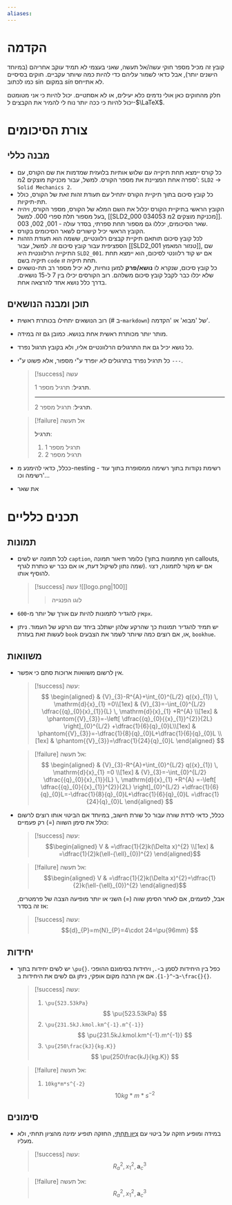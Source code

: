 ```yaml
---
aliases:
---
```

# הקדמה
קובץ זה מכיל מספר חוקי עשה/אל תעשה, שאני בעצמי לא תמיד עוקב אחריהם (במיוחד הישנים יותר), אבל כדאי לשמור עליהם כדי להיות כמה שיותר עקביים. חוקים בסיסיים כמו לכתוב $\sin$ במקום $sin$ לא אתייחס.

חלק מהחוקים כאן אולי נדמים כלא יעילים, או לא אסתטיים. יכול להיות כי אני מטומטם יכול להיות כי ככה יותר נוח לי להמיר את הקבצים ל-$\LaTeX$.

# צורת הסיכומים

## מבנה כללי
- כל קורס יימצא תחת תיקייה עם שלוש אותיות בלועזית שמדמות את שם הקורס, עם ספרה אחת המציינת את מספר הקורס. למשל, עבור מכניקת מוצקים 2מ': `SLD2` $\to$ `Solid Mechanics 2`.
- כל קובץ סיכום בתוך תיקיית הקורס יתחיל עם תעודת זהות זאת של הקורס, כולל תת-תיקיות.
- הקובץ הראשי בתיקיית הקורס יכלול את השם המלא של הקורס, מספר הקורס, ויהיה בעל מספור תלת ספרי 000. למשל, [[SLD2_000 034053 מכניקת מוצקים 2מ]]. שאר הסיכומים, יכללו גם מספור תחת ספרתי, בסדר עולה - 001, 002, 003.
- הקובץ הראשי יכיל קישורים לשאר הסיכומים בקורס.
- לכל קובץ סיכום תותאם תיקיית קבצים רלוונטיים, ששמה הוא תעודת הזהות הספציפית עבור קובץ סיכום זה. למשל, עבור [[SLD2_001 טנזור המאמץ]], שם התיקייה הרלוונטית היא `SLD2_001`. אם יש קוד רלוונטי לסיכום, הוא יימצא תחת תיקיה בשם `code` תחת תיקיה זו.
- כל קובץ סיכום, שנקרא לו **נושא/פרק** למען נוחיות, לא יכיל מספר רב תת-נושאים שלא יכלו כבר לקבל קובץ סיכום משלהם. רוב הקורסים יכילו בין 7 ל-15 נושאים. בדרך כלל נושא אחד להרצאה אחת.

## תוכן ומבנה הנושאים
- רוב הנושאים יתחילו בכותרת ראשית (# ב-`markdown`) של 'מבוא' או 'הקדמה'.
- מותר יותר מכותרת ראשית אחת בנושא. כמובן גם זה במידה.
- כל נושא יכיל גם את התרגולים הרלוונטיים אליו, ולא בקובץ תרגול נפרד.
- כל תרגיל נפרד בתרגולים *לא* יופרד ע"י מספור, אלא פשוט ע"י `---`.
	> [!success] עשה
	> 
	> **תרגיל**:
	> תרגיל מספר 1.
	> 
	> ---
	> **תרגיל**:
	> תרגיל מספר 2.
	
	> [!failure] אל תעשה
	>
	> **תרגיל**:
	> 1. תרגיל מספר 1
	> 2. תרגיל מספר 2

- ככלל, כדאי להימנע מ-nesting - רשימת נקודות בתוך רשימה ממסופרת בתוך עוד רשימה וכו'...
- את שאר 

# תכנים כלליים

## תמונות
- לכל תמונה יש לשים `caption`, כלומר תיאור תמונה (חוץ מתמונות בתוך callouts, שמה נתון לשיקול דעת, או אם כבר יש כותרת לגרף). אם יש מקור לתמונה, *רצוי* להוסיף אותו.
	> [!success] עשה
	>![[logo.png|100]]
	>>לוגו הפנגייה

- אין להגדיר לתמונות להיות עם אורך של יותר מ-`600px`.
- יש תמיד להגדיר תמונות כך שהרקע שלהן ישתלב ביחד עם הרקע של העמוד. ניתן לעשות זאת בעזרת `book` או, אם רוצים כמה שיותר לשמר את הצבעים, `bookhue`.

## משוואות
- אין לרשום משוואות ארוכות סתם כי אפשר.
	>[!success] עשה:
	>$$
	>\begin{aligned}
	>& {V}_{3}-R^{A}+\int_{0}^{L/2} q({x}_{1}) \, \mathrm{d}{x}_{1} =0\\[1ex]
	>& {V}_{3}=-\int_{0}^{L/2} \dfrac{{q}_{0}{x}_{1}}{L} \, \mathrm{d}{x}_{1} +R^{A} \\[1ex]
	>& \phantom{{V}_{3}}=-\left[ \dfrac{{q}_{0}{{x}_{1}}^{2}}{2L} \right]_{0}^{L/2} +\dfrac{1}{6}{q}_{0}L\\[1ex]
	>& \phantom{{V}_{3}}=-\dfrac{1}{8}{q}_{0}L+\dfrac{1}{6}{q}_{0}L \\[1ex]
	>& \phantom{{V}_{3}}=\dfrac{1}{24}{q}_{0}L
	>\end{aligned}
	>$$
	
	>[!failure] אל תעשה:
	>$$
	>\begin{aligned}
	>& {V}_{3}-R^{A}+\int_{0}^{L/2} q({x}_{1}) \, \mathrm{d}{x}_{1} =0 \\[1ex]
	>& {V}_{3}=-\int_{0}^{L/2} \dfrac{{q}_{0}{x}_{1}}{L} \, \mathrm{d}{x}_{1} +R^{A} =-\left[ \dfrac{{q}_{0}{{x}_{1}}^{2}}{2L} \right]_{0}^{L/2} +\dfrac{1}{6}{q}_{0}L=-\dfrac{1}{8}{q}_{0}L+\dfrac{1}{6}{q}_{0}L =\dfrac{1}{24}{q}_{0}L
	>\end{aligned}
	>$$
	

- ככלל, כדאי לרדת שורה עבור כל שורת חישוב, במיוחד אם הביטוי אותו רוצים לרשום כולל את סימן השווה ($=$) רק פעמיים:
	>[!success] עשה:
	> $$\begin{aligned}
	>V & =\dfrac{1}{2}k(\Delta x)^{2} \\[1ex]
	>& =\dfrac{1}{2}k(\ell-{\ell}_{0})^{2}
	>\end{aligned}$$
	
	>[!failure] אל תעשה:
	> $$\begin{aligned}
	> V & =\dfrac{1}{2}k(\Delta x)^{2}=\dfrac{1}{2}k(\ell-{\ell}_{0})^{2}
	> \end{aligned}$$

	אבל, לפעמים, אם לאחר הסימן שווה ($=$) השני או יותר מופיעה הצבה של פרמטרים, אז זה בסדר:
	>[!success] עשה:
	> $${d}_{P}=m{N}_{P}=4\cdot 24=\pu{96mm} $$





## יחידות
- יש לשים יחידות בתוך `\pu{}`. כפל בין היחידות לסמן ב-`.`, ויחידות בסימונם ההופכי ב-`^{-1}`. אם אין הרבה מקום אופקי, ניתן גם לשים את היחידות ב-`\frac{}{}`.
	>[!success] עשה:
	>1. `\pu{523.53kPa}`
	>	$$
	>	\pu{523.53kPa}
	>	$$
	>2. `\pu{231.5kJ.kmol.km^{-1}.m^{-1}}`
	>	$$
	>	\pu{231.5kJ.kmol.km^{-1}.m^{-1}}
	>	$$
	>3. `\pu{250\frac{kJ}{kg.K}}`
	>	$$
	>	\pu{250\frac{kJ}{kg.K}}
	>	$$
	
	>[!failure] אל תעשה:
	>1. `10kg*m*s^{-2}`
	>	$$
	>	10kg*m*s^{-2}
	>	$$


## סימונים
- במידה ומופיע חזקה על ביטוי עם [צִיּוּן תַּחְתִּי](https://terms.hebrew-academy.org.il/munnah/45722_1), החזקה תופיע ימינה מהציון תחתי, ולא מעליו.
	>[!success] עשה: 
	>$$
	>{R_{a}}^{2},\, {{x}_{1}}^{2},\, {\mathbf{a}_{c}}^{3}
	>$$
	
	>[!failure] אל תעשה:
	>$$
	>R_{a}^{2},\, {x}_{1}^{2},\, \mathbf{a}_{c}^{3}
	>$$

